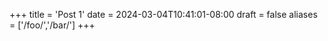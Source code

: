 +++
title = 'Post 1'
date = 2024-03-04T10:41:01-08:00
draft = false
aliases = ['/foo/','/bar/']
+++
